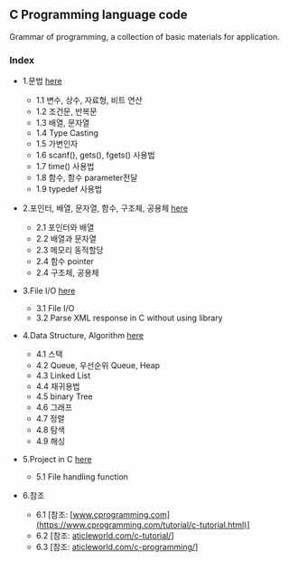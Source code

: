 ## C Programming language code
Grammar of programming, a collection of basic materials for application.
### Index
* 1.문법 [here](https://github.com/csbyun-data/C-Pro/blob/main/chap01/README.md)
  *   1.1 변수, 상수, 자료형, 비트 연산
  *   1.2 조건문, 반복문
  *   1.3 배열, 문자열
  *   1.4 Type Casting
  *   1.5 가변인자
  *   1.6 scanf(), gets(), fgets() 사용법
  *   1.7 time() 사용법
  *   1.8 함수, 함수 parameter전달
  *   1.9 typedef 사용법
  
* 2.포인터, 배열, 문자열, 함수, 구조체, 공용체 [here](https://github.com/csbyun-data/C-Pro/blob/main/chap02/README.md)
  *   2.1 포인터와 배열
  *   2.2 배열과 문자열
  *   2.3 메모리 동적할당
  *   2.4 함수 pointer
  *   2.4 구조체, 공용체
  
* 3.File I/O [here](https://github.com/csbyun-data/C-Pro/blob/main/chap03/README.md)
  *   3.1 File I/O
  *   3.2 Parse XML response in C without using library

* 4.Data Structure, Algorithm [here](https://github.com/csbyun-data/C-Pro/blob/main/chap04/README.md)
  *   4.1 스택
  *   4.2 Queue, 우선순위 Queue, Heap
  *   4.3 Linked List
  *   4.4 재귀용법
  *   4.5 binary Tree
  *   4.6 그래프
  *   4.7 정렬
  *   4.8 탐색
  *   4.9 해싱
* 5.Project in C [here](https://github.com/csbyun-data/C-Pro/blob/main/chap05/README.md)
  *   5.1 File handling function
* 6.참조
  * 6.1 [참조: [www.cprogramming.com](https://www.cprogramming.com/tutorial/c-tutorial.html)]
  * 6.2 [참조: [aticleworld.com/c-tutorial/](https://aticleworld.com/c-tutorial/)]
  * 6.3 [참조: [aticleworld.com/c-programming/](https://aticleworld.com/c-programming/)]
